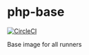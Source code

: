 # php-base

[![CircleCI](https://circleci.com/gh/violinist-dev/php-base.svg?style=svg)](https://circleci.com/gh/violinist-dev/php-base)

Base image for all runners
